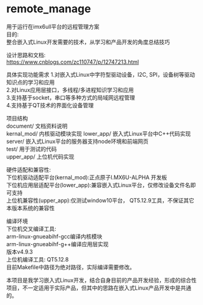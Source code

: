 # remote_manage
用于运行在imx6ull平台的远程管理方案  
目的:  
整合嵌入式Linux开发需要的技术，从学习和产品开发的角度总结技巧  

设计思路和文档:  
https://www.cnblogs.com/zc110747/p/12747213.html    

具体实现功能需求
1.对嵌入式Linux中字符型驱动设备，I2C, SPI，设备树等驱动知识点的学习和应用  
2.对Linux应用层接口，多线程/多进程知识学习和应用  
3.支持基于socket，串口等多种方式的局域网远程管理  
4.支持基于QT技术的界面化设备管理  
  
项目结构  
document/   文档资料说明  
kernal_mod/ 内核驱动模块实现 
lower_app/  嵌入式Linux平台中C++代码实现  
server/     嵌入式Linux平台的服务器支持node环境和前端网页   
test/       用于测试的代码  
upper_app/  上位机代码实现      

硬件适配和兼容性:  
下位机驱动适配平台(kernal_mod):正点原子I.MX6U-ALPHA 开发板  
下位机应用层适配平台(lower_app):兼容嵌入式Linux平台，仅修改设备文件名即可支持  
上位机兼容性(upper_app):仅测试window10平台， QT5.12.9工具，不保证其它本版本系统的兼容性        

编译环境  
下位机交叉编译工具:    
arm-linux-gnueabihf-gcc编译内核模块  
arm-linux-gnueabihf-g++编译应用层实现  
版本v4.9.3  
上位机编译工具: QT5.12.8  
目前Makefile中路径为绝对路径，实际编译需要修改。  

本项目是我学习嵌入式Linux开发，结合自身目前的产品开发经验，形成的综合性项目，不一定适用于实际产品，但其中的思路在嵌入式Linux产品开发中是共通的。
